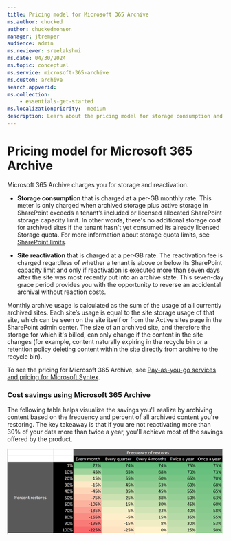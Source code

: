 ```yaml
---
title: Pricing model for Microsoft 365 Archive
ms.author: chucked
author: chuckedmonson
manager: jtremper
audience: admin
ms.reviewer: sreelakshmi
ms.date: 04/30/2024
ms.topic: conceptual
ms.service: microsoft-365-archive
ms.custom: archive
search.appverid:
ms.collection:
    - essentials-get-started
ms.localizationpriority:  medium
description: Learn about the pricing model for storage consumption and site reactivation in Microsoft 365 Archive.
---
```


# Pricing model for Microsoft 365 Archive

Microsoft 365 Archive charges you for storage and reactivation.

- **Storage consumption** that is charged at a per-GB monthly rate. This meter is only charged when archived storage plus active storage in SharePoint exceeds a tenant’s included or licensed allocated SharePoint storage capacity limit. In other words, there's no additional storage cost for archived sites if the tenant hasn't yet consumed its already licensed Storage quota. For more information about storage quota limits, see [SharePoint limits](/office365/servicedescriptions/sharepoint-online-service-description/sharepoint-online-limits).

- **Site reactivation** that is charged at a per-GB rate. The reactivation fee is charged regardless of whether a tenant is above or below its SharePoint capacity limit and only if reactivation is executed more than seven days after the site was most recently put into an archive state. This seven-day grace period provides you with the opportunity to reverse an accidental archival without reaction costs.  

Monthly archive usage is calculated as the sum of the usage of all currently archived sites. Each site’s usage is equal to the site storage usage of that site, which can be seen on the site itself or from the Active sites page in the SharePoint admin center. The size of an archived site, and therefore the storage for which it's billed, can only change if the content in the site changes (for example, content naturally expiring in the recycle bin or a retention policy deleting content within the site directly from archive to the recycle bin).

To see the pricing for Microsoft 365 Archive, see [Pay-as-you-go services and pricing for Microsoft Syntex](/microsoft-365/syntex/syntex-pay-as-you-go-services).

### Cost savings using Microsoft 365 Archive

The following table helps visualize the savings you'll realize by archiving content based on the frequency and percent of all archived content you're restoring. The key takeaway is that if you are not reactivating more than 30% of your data more than twice a year, you'll achieve most of the savings offered by the product.

![Table showing the COGS savings if you archive with Microsoft 365 Archive.](../media/m365-archive/archive-cogs-savings.png)
